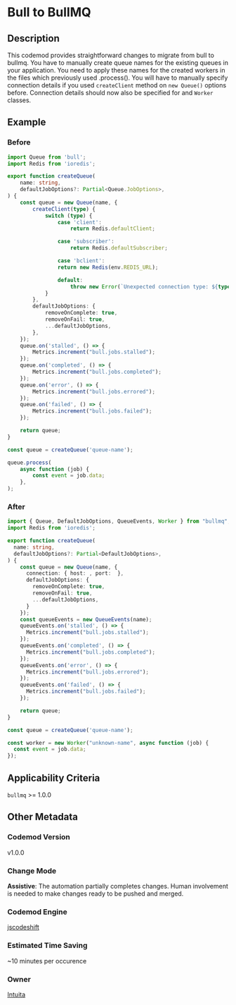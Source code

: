 # Bull to BullMQ

## Description

This codemod provides straightforward changes to migrate from bull to bullmq.
You have to manually create queue names for the existing queues in your application.
You need to apply these names for the created workers in the files which previously used .process().
You will have to manually specify connection details if you used `createClient` method on `new Queue()` options before. Connection details should now also be specified for and `Worker` classes.

## Example

### Before

```ts
import Queue from 'bull';
import Redis from 'ioredis';

export function createQueue(
	name: string,
	defaultJobOptions?: Partial<Queue.JobOptions>,
) {
	const queue = new Queue(name, {
		createClient(type) {
			switch (type) {
				case 'client':
					return Redis.defaultClient;

				case 'subscriber':
					return Redis.defaultSubscriber;

				case 'bclient':
			    return new Redis(env.REDIS_URL);

				default:
					throw new Error(`Unexpected connection type: ${type}`);
			}
		},
		defaultJobOptions: {
			removeOnComplete: true,
			removeOnFail: true,
			...defaultJobOptions,
		},
	});
	queue.on('stalled', () => {
		Metrics.increment("bull.jobs.stalled");
	});
	queue.on('completed', () => {
		Metrics.increment("bull.jobs.completed");
	});
	queue.on('error', () => {
		Metrics.increment("bull.jobs.errored");
	});
	queue.on('failed', () => {
		Metrics.increment("bull.jobs.failed");
	});

	return queue;
}

const queue = createQueue('queue-name');

queue.process(
	async function (job) {
		const event = job.data;
	},
);

```

### After

```ts
import { Queue, DefaultJobOptions, QueueEvents, Worker } from "bullmq";
import Redis from 'ioredis';

export function createQueue(
  name: string,
  defaultJobOptions?: Partial<DefaultJobOptions>,
) {
    const queue = new Queue(name, {
      connection: { host: , port:  },
      defaultJobOptions: {
        removeOnComplete: true,
        removeOnFail: true,
        ...defaultJobOptions,
      }
    });
    const queueEvents = new QueueEvents(name);
    queueEvents.on('stalled', () => {
      Metrics.increment("bull.jobs.stalled");
    });
    queueEvents.on('completed', () => {
      Metrics.increment("bull.jobs.completed");
    });
    queueEvents.on('error', () => {
      Metrics.increment("bull.jobs.errored");
    });
    queueEvents.on('failed', () => {
      Metrics.increment("bull.jobs.failed");
    });

    return queue;
}

const queue = createQueue('queue-name');

const worker = new Worker("unknown-name", async function (job) {
  const event = job.data;
});
```

## Applicability Criteria

`bullmq` >= 1.0.0

## Other Metadata

### Codemod Version

v1.0.0

### Change Mode

**Assistive**: The automation partially completes changes. Human involvement is needed to make changes ready to be pushed and merged.

### **Codemod Engine**

[jscodeshift](https://github.com/facebook/jscodeshift)

### Estimated Time Saving

~10 minutes per occurence

### Owner

[Intuita](https://github.com/codemod-com)

